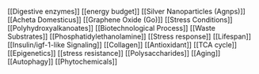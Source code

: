 [[Digestive enzymes]]
[[energy budget]]
[[Silver Nanoparticles (Agnps)]]
[[Acheta Domesticus]]
[[Graphene Oxide (Go)]]
[[Stress Conditions]]
[[Polyhydroxyalkanoates]]
[[Biotechnological Process]]
[[Waste Substrates]]
[[Phosphatidylethanolamine]]
[[Stress response]]
[[Lifespan]]
[[Insulin/igf-1-like Signaling]]
[[Collagen]]
[[Antioxidant]]
[[TCA cycle]]
[[Epigenetics]]
[[stress resistance]]
[[Polysaccharides]]
[[Aging]]
[[Autophagy]]
[[Phytochemicals]]
